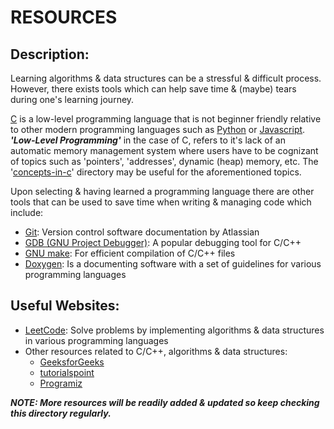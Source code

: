 # RESOURCES

## Description:
Learning algorithms & data structures can be a stressful & difficult process. However, there exists tools which can help save time & (maybe) tears during one's learning journey.

[C](https://en.wikipedia.org/wiki/C_(programming_language)) is a low-level programming language that is not beginner friendly relative to other modern programming languages such as [Python](https://en.wikipedia.org/wiki/Python_(programming_language)) or [Javascript](https://en.wikipedia.org/wiki/JavaScript). ***'Low-Level Programming'*** in the case of C, refers to it's lack of an automatic memory management system where users have to be cognizant of topics such as 'pointers', 'addresses', dynamic (heap) memory, etc. The '[concepts-in-c]()' directory may be useful for the aforementioned topics.

Upon selecting & having learned a programming language there are other tools that can be used to save time when writing & managing code which include:
- [Git](https://www.atlassian.com/git): Version control software documentation by Atlassian
- [GDB (GNU Project Debugger)](https://www.sourceware.org/gdb/): A popular debugging tool for C/C++
- [GNU make](https://www.gnu.org/software/make/manual/make.html): For efficient compilation of C/C++ files
- [Doxygen](https://www.doxygen.nl/manual/docblocks.html): Is a documenting software with a set of guidelines for various programming languages

## Useful Websites:
- [LeetCode](https://leetcode.com/): Solve problems by implementing algorithms & data structures in various programming languages
- Other resources related to C/C++, algorithms & data structures:
    - [GeeksforGeeks](https://www.geeksforgeeks.org/)
    - [tutorialspoint](https://www.tutorialspoint.com/cprogramming/index.htm)
    - [Programiz](https://www.programiz.com/)

***NOTE: More resources will be readily added & updated so keep checking this directory regularly.***